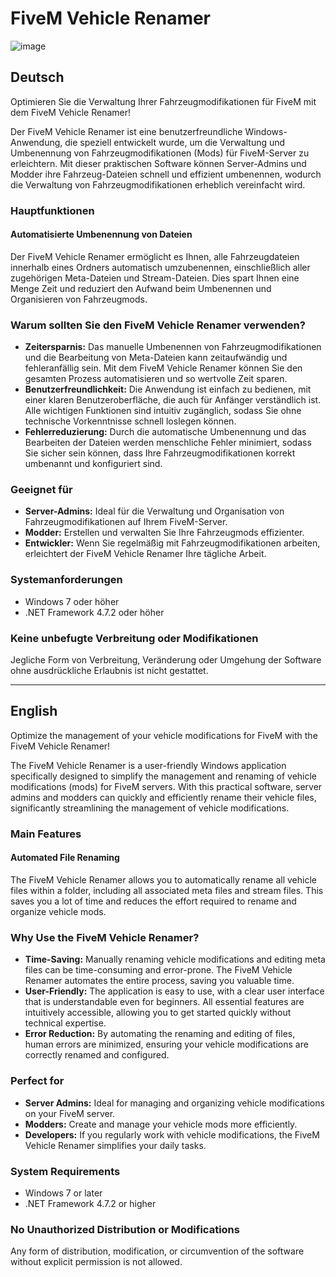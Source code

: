 # FiveM Vehicle Renamer  

![image](https://github.com/user-attachments/assets/55917751-f82b-4f99-a229-b62983fcae80)

## Deutsch  

Optimieren Sie die Verwaltung Ihrer Fahrzeugmodifikationen für FiveM mit dem FiveM Vehicle Renamer!  

Der FiveM Vehicle Renamer ist eine benutzerfreundliche Windows-Anwendung, die speziell entwickelt wurde, um die Verwaltung und Umbenennung von Fahrzeugmodifikationen (Mods) für FiveM-Server zu erleichtern. Mit dieser praktischen Software können Server-Admins und Modder ihre Fahrzeug-Dateien schnell und effizient umbenennen, wodurch die Verwaltung von Fahrzeugmodifikationen erheblich vereinfacht wird.  

### Hauptfunktionen  

#### Automatisierte Umbenennung von Dateien  
Der FiveM Vehicle Renamer ermöglicht es Ihnen, alle Fahrzeugdateien innerhalb eines Ordners automatisch umzubenennen, einschließlich aller zugehörigen Meta-Dateien und Stream-Dateien. Dies spart Ihnen eine Menge Zeit und reduziert den Aufwand beim Umbenennen und Organisieren von Fahrzeugmods.  

### Warum sollten Sie den FiveM Vehicle Renamer verwenden?  
- **Zeitersparnis:** Das manuelle Umbenennen von Fahrzeugmodifikationen und die Bearbeitung von Meta-Dateien kann zeitaufwändig und fehleranfällig sein. Mit dem FiveM Vehicle Renamer können Sie den gesamten Prozess automatisieren und so wertvolle Zeit sparen.  
- **Benutzerfreundlichkeit:** Die Anwendung ist einfach zu bedienen, mit einer klaren Benutzeroberfläche, die auch für Anfänger verständlich ist. Alle wichtigen Funktionen sind intuitiv zugänglich, sodass Sie ohne technische Vorkenntnisse schnell loslegen können.  
- **Fehlerreduzierung:** Durch die automatische Umbenennung und das Bearbeiten der Dateien werden menschliche Fehler minimiert, sodass Sie sicher sein können, dass Ihre Fahrzeugmodifikationen korrekt umbenannt und konfiguriert sind.  

### Geeignet für  
- **Server-Admins:** Ideal für die Verwaltung und Organisation von Fahrzeugmodifikationen auf Ihrem FiveM-Server.  
- **Modder:** Erstellen und verwalten Sie Ihre Fahrzeugmods effizienter.  
- **Entwickler:** Wenn Sie regelmäßig mit Fahrzeugmodifikationen arbeiten, erleichtert der FiveM Vehicle Renamer Ihre tägliche Arbeit.  

### Systemanforderungen  
- Windows 7 oder höher  
- .NET Framework 4.7.2 oder höher  

### Keine unbefugte Verbreitung oder Modifikationen  
Jegliche Form von Verbreitung, Veränderung oder Umgehung der Software ohne ausdrückliche Erlaubnis ist nicht gestattet.  


---  

## English  

Optimize the management of your vehicle modifications for FiveM with the FiveM Vehicle Renamer!  

The FiveM Vehicle Renamer is a user-friendly Windows application specifically designed to simplify the management and renaming of vehicle modifications (mods) for FiveM servers. With this practical software, server admins and modders can quickly and efficiently rename their vehicle files, significantly streamlining the management of vehicle modifications.  

### Main Features  

#### Automated File Renaming  
The FiveM Vehicle Renamer allows you to automatically rename all vehicle files within a folder, including all associated meta files and stream files. This saves you a lot of time and reduces the effort required to rename and organize vehicle mods.  

### Why Use the FiveM Vehicle Renamer?  
- **Time-Saving:** Manually renaming vehicle modifications and editing meta files can be time-consuming and error-prone. The FiveM Vehicle Renamer automates the entire process, saving you valuable time.  
- **User-Friendly:** The application is easy to use, with a clear user interface that is understandable even for beginners. All essential features are intuitively accessible, allowing you to get started quickly without technical expertise.  
- **Error Reduction:** By automating the renaming and editing of files, human errors are minimized, ensuring your vehicle modifications are correctly renamed and configured.  

### Perfect for  
- **Server Admins:** Ideal for managing and organizing vehicle modifications on your FiveM server.  
- **Modders:** Create and manage your vehicle mods more efficiently.  
- **Developers:** If you regularly work with vehicle modifications, the FiveM Vehicle Renamer simplifies your daily tasks.  

### System Requirements  
- Windows 7 or later  
- .NET Framework 4.7.2 or higher  

### No Unauthorized Distribution or Modifications  
Any form of distribution, modification, or circumvention of the software without explicit permission is not allowed.  
